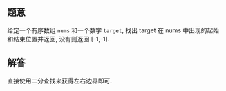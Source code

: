## 题意

给定一个有序数组 `nums` 和一个数字 `target`, 找出 target 在 nums 中出现的起始和结束位置并返回, 没有则返回 [-1,-1].

## 解答

直接使用二分查找来获得左右边界即可.